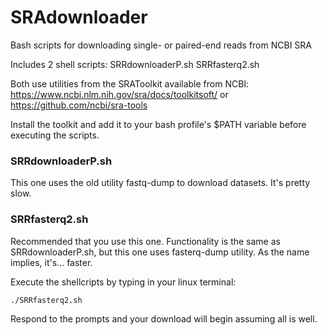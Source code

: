 # SRAdownloader
Bash scripts for downloading single- or paired-end reads from NCBI SRA

Includes 2 shell scripts: 
SRRdownloaderP.sh
SRRfasterq2.sh

Both use utilities from the SRAToolkit available from NCBI:
https://www.ncbi.nlm.nih.gov/sra/docs/toolkitsoft/
or
https://github.com/ncbi/sra-tools

Install the toolkit and add it to your bash profile's $PATH variable before executing the scripts. 

### SRRdownloaderP.sh ###
This one uses the old utility fastq-dump to download datasets. It's pretty slow.

### SRRfasterq2.sh ###
Recommended that you use this one. Functionality is the same as SRRdownloaderP.sh, but this one uses fasterq-dump utility. As the name implies, it's... faster. 

Execute the shellcripts by typing in your linux terminal:

	./SRRfasterq2.sh

Respond to the prompts and your download will begin assuming all is well. 
